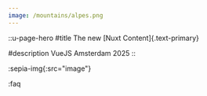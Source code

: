 ```yaml
---
image: /mountains/alpes.png
---
```

::u-page-hero
#title
The new [Nuxt Content]{.text-primary}

#description
VueJS Amsterdam 2025
::

:sepia-img{:src="image"}

:faq
  